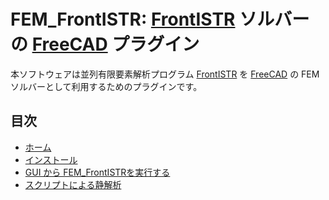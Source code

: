 # FEM_FrontISTR: [FrontISTR](https://www.frontistr.com) ソルバーの [FreeCAD](https://www.freecadweb.org/) プラグイン

本ソフトウェアは並列有限要素解析プログラム [FrontISTR](https://www.frontistr.com) を [FreeCAD](https://www.freecadweb.org/) の FEM ソルバーとして利用するためのプラグインです。

## 目次

- [ホーム](./index.md)
- [インストール](./install.md)
- [GUI から FEM_FrontISTRを実行する](./usegui.md)
- [スクリプトによる静解析](./usescript.md)
